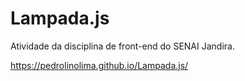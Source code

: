 # Lampada.js
Atividade da disciplina de front-end do SENAI Jandira.

https://pedrolinolima.github.io/Lampada.js/
